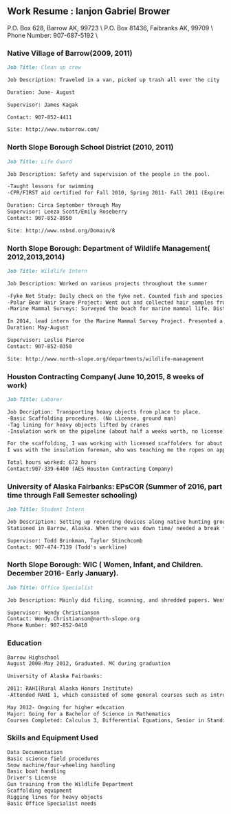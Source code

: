 ## Work Resume : Ianjon Gabriel Brower

P.O. Box 628, Barrow AK, 99723 \\
P.O. Box 81436, Faibranks AK, 99709 \\
Phone Number: 907-687-5192 \


### Native Village of Barrow(2009, 2011)



```markdown
Job Title: Clean up crew

Job Description: Traveled in a van, picked up trash all over the city

Duration: June- August

Supervisor: James Kagak

Contact: 907-852-4411

Site: http://www.nvbarrow.com/ 
```

### North Slope Borough School District (2010, 2011)
```markdown
Job Title: Life Guard 

Job Description: Safety and supervision of the people in the pool.

-Taught lessons for swimming
-CPR/FIRST aid certified for Fall 2010, Spring 2011- Fall 2011 (Expired)

Duration: Circa September through May
Supervisor: Leeza Scott/Emily Roseberry
Contact: 907-852-8950

Site: http://www.nsbsd.org/Domain/8
```

### North Slope Borough: Department of Wildlife Management( 2012,2013,2014)
```markdown
Job Title: Wildlife Intern

Job Description: Worked on various projects throughout the summer

-Fyke Net Study: Daily check on the fyke net. Counted fish and species. Taken samples back to the lab.
-Polar Bear Hair Snare Project: Went out and collected hair samples from the polar bear fence setup at Point Barrow.
-Marine Mammal Surveys: Surveyed the beach for marine mammal life. Distances from Narl to Plover Point and Narl to Skull Cliffs. Method of transportation was via ATV. 

In 2014, lead intern for the Marine Mammal Survey Project. Presented a poster about it at the Alaska Marine Mammal Science Symposium.
Duration: May-August

Supervisor: Leslie Pierce
Contact: 907-852-0350

Site: http://www.north-slope.org/departments/wildlife-management
```

### Houston Contracting Company( June 10,2015, 8 weeks of work)
```markdown
Job Title: Laborer

Job Decription: Transporting heavy objects from place to place.
-Basic Scaffolding procedures. (No License, ground man)
-Tag lining for heavy objects lifted by cranes
-Insulation work on the pipeline (about half a weeks worth, no license)

For the scaffolding, I was working with licensed scaffolders for about 4 weeks. Taught me the basics for building them.
I was with the insulation foreman, who was teaching me the ropes on applying coating and adding the jackets to various size pipelines. 

Total hours worked: 672 hours
Contact:907-339-6400 (AES Houston Contracting Company)
```

### University of Alaska Fairbanks: EPsCOR (Summer of 2016, part time through Fall Semester schooling)
```markdown
Job Title: Student Intern

Job Description: Setting up recording devices along native hunting grounds to monitor air traffic. Listened to the audio to identify aircrafts, ATV's, and marine vehicles. Main travel during the setups were by boat. Listened to the recordings via computer.
Stationed in Barrow, Alaska. When there was down time/ needed a break from listening to 3 months worth of audio, I would help out the North Slope Borough: Department of Wildlife Management. 

Supervisor: Todd Brinkman, Taylor Stinchcomb
Contact: 907-474-7139 (Todd's workline)
```

### North Slope Borough: WIC ( Women, Infant, and Children. December 2016- Early January). 
```markdown
Job Title: Office Specialist

Job Description: Mainly did filing, scanning, and shredded papers. Went out and helped with some health talks with the health department. Answered phones, some lifting and storage management. Updated contact phone list for patients to use.

Supervisor: Wendy Christianson
Contact: Wendy.Christianson@north-slope.org
Phone Number: 907-852-0410
```

### Education 
```markdown
Barrow Highschool
August 2008-May 2012, Graduated. MC during graduation

University of Alaska Fairbanks:

2011: RAHI(Rural Alaska Honors Institute)
-Attended RAHI 1, which consisted of some general courses such as introduction to writing, math, and a couple electives. 

May 2012- Ongoing for higher education
Major: Going for a Bachelor of Science in Mathematics
Courses Completed: Calculus 3, Differential Equations, Senior in Standing credits. 
```

### Skills and Equipment Used
```markdown
Data Documentation
Basic science field procedures
Snow machine/four-wheeling handling
Basic boat handling
Driver's License
Gun training from the Wildlife Department
Scaffolding equipment
Rigging lines for heavy objects
Basic Office Specialist needs
```
